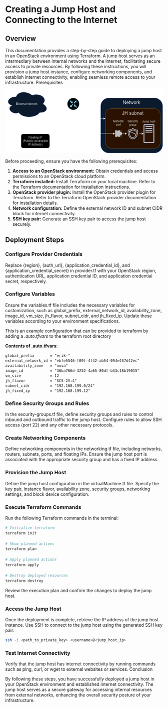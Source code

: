 # Creating a Jump Host and Connecting to the Internet
## Overview

This documentation provides a step-by-step guide to deploying a jump host in an OpenStack environment using Terraform. A jump host serves as an intermediary between internal networks and the internet, facilitating secure access to private resources. By following these instructions, you will provision a jump host instance, configure networking components, and establish internet connectivity, enabling seamless remote access to your infrastructure.
Prerequisites

![JH cloud infrastructure](../assets/img/JHInfra.png "JH cloud infrastructure")

Before proceeding, ensure you have the following prerequisites:
1) **Access to an OpenStack environment:** Obtain credentials and access permissions to an OpenStack cloud platform.
2) **Terraform installed:** Install Terraform on your local machine. Refer to the Terraform documentation for installation instructions.
3) **OpenStack provider plugin:** Install the OpenStack provider plugin for Terraform. Refer to the Terraform OpenStack provider documentation for installation details.
4) **Network configuration:** Define the external network ID and subnet CIDR block for internet connectivity.
5) **SSH key pair:** Generate an SSH key pair to access the jump host securely.

## Deployment Steps
### Configure Provider Credentials
Replace {region}, {auth_url}, {application_credential_id}, and {application_credential_secret} in provider.tf with your OpenStack region, authentication URL, application credential ID, and application credential secret, respectively.
### Configure Variables

Ensure the variables.tf file includes the necessary variables for customization, such as global_prefix, external_network_id, availability_zone, image_id, vm_size, jh_flavor, subnet_cidr, and jh_fixed_ip. Update these variables according to your environment specifications.

This is an example configuration that can be provided to terraform by adding a *.auto.tfvars*  to the terraform root directory

**Contents of .auto.tfvars**:
```
global_prefix       = "erik-"
external_network_id = "ebfe5546-f09f-4f42-ab54-094e457d42ec"
availability_zone   = "nova"
image_id            = "36ba766d-3252-4a65-80df-b33c18b19015"
vm_size             = 12
jh_flavor           = "SCS-2V:4"
subnet_cidr         = "192.168.199.0/24"
jh_fixed_ip         = "192.168.199.12"
```
### Define Security Groups and Rules

In the security-groups.tf file, define security groups and rules to control inbound and outbound traffic to the jump host. Configure rules to allow SSH access (port 22) and any other necessary protocols.
### Create Networking Components

Define networking components in the networking.tf file, including networks, routers, subnets, ports, and floating IPs. Ensure the jump host port is associated with the appropriate security group and has a fixed IP address.
### Provision the Jump Host

Define the jump host configuration in the virtualMachine.tf file. Specify the key pair, instance flavor, availability zone, security groups, networking settings, and block device configuration.
### Execute Terraform Commands

Run the following Terraform commands in the terminal:

```bash
# Initialize terraform
terraform init

# Show planned actions
terraform plan

# Apply planned actions
terraform apply

# Destroy deployed resources
terraform destroy
```

Review the execution plan and confirm the changes to deploy the jump host.

### Access the Jump Host

Once the deployment is complete, retrieve the IP address of the jump host instance. Use SSH to connect to the jump host using the generated SSH key pair:

```bash
ssh -i <path_to_private_key> <username>@<jump_host_ip>
```

### Test Internet Connectivity

Verify that the jump host has internet connectivity by running commands such as ping, curl, or wget to external websites or services.
Conclusion

By following these steps, you have successfully deployed a jump host in your OpenStack environment and established internet connectivity. The jump host serves as a secure gateway for accessing internal resources from external networks, enhancing the overall security posture of your infrastructure.